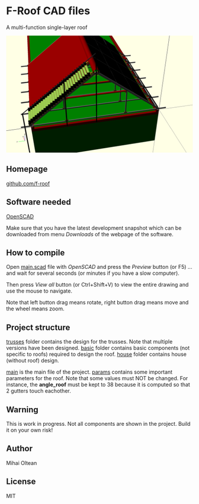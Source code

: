 # F-Roof CAD files
A multi-function single-layer roof

![f-roof-cad](images/f_roof_cad.png)

## Homepage

[github.com/f-roof](https://github.com/f-roof)

## Software needed

[OpenSCAD](http://www.openscad.org)

Make sure that you have the latest development snapshot which can be downloaded from menu _Downloads_ of the webpage of the software.

## How to compile

Open [main.scad](main.scad) file with _OpenSCAD_ and press the _Preview_ button (or F5) ... and wait for several seconds (or minutes if you have a slow computer).

Then press _View all_ button (or Ctrl+Shift+V) to view the entire drawing and use the mouse to navigate.

Note that left button drag means rotate, right button drag means move and the wheel means zoom.

## Project structure

[trusses](trusses) folder contains the design for the trusses. Note that multiple versions have been designed.
[basic](basic) folder contains basic components (not specific to roofs) required to design the roof.
[house](house) folder contains house (without roof) design.

[main](main.scad) is the main file of the project.
[params](params.scad) contains some important parameters for the roof. Note that some values must NOT be changed. For instance, the **angle_roof** must be kept to 38 because it is computed so that 2 gutters touch eachother.

## Warning

This is work in progress.
Not all components are shown in the project.
Build it on your own risk!

## Author

Mihai Oltean

## License

MIT